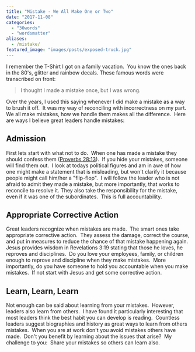 ```yaml
---
title: "Mistake - We All Make One or Two"
date: "2017-11-08"
categories: 
  - "30words"
  - "wordsmatter"
aliases:
  - /mistake/
featured_image: "images/posts/exposed-truck.jpg"
---
```


I remember the T-Shirt I got on a family vacation.  You know the ones back in the 80's, glitter and rainbow decals. These famous words were transcribed on front:

> I thought I made a mistake once, but I was wrong.

Over the years, I used this saying whenever I did make a mistake as a way to brush it off.  It was my way of reconciling with incorrectness on my part.  We all make mistakes, how we handle them makes all the difference.  Here are ways I believe great leaders handle mistakes:

## Admission

First lets start with what not to do.  When one has made a mistake they should confess them ([Proverbs 28:13](https://www.biblegateway.com/passage/?search=Proverbs+28%3A13&version=ESV)).  If you hide your mistakes, someone will find them out.  I look at todays political figures and am in awe of how one might make a statement that is misleading, but won't clarify it because people might call him/her a "flip-flop".  I will follow the leader who is not afraid to admit they made a mistake, but more importantly, that works to reconcile to resolve it. They also take the responsibility for the mistake, even if it was one of the subordinates.  This is full accountability.

## Appropriate Corrective Action

Great leaders recognize when mistakes are made.  The smart ones take appropriate corrective action.  They assess the damage, correct the course, and put in measures to reduce the chance of that mistake happening again.  Jesus provides wisdom in Revelations 3:19 stating that those he loves, he reproves and disciplines.  Do you love your employees, family, or children enough to reprove and discipline when they make mistakes.  More importantly, do you have someone to hold you accountable when you make mistakes.  If not start with Jesus and get some corrective action.

## Learn, Learn, Learn

Not enough can be said about learning from your mistakes.  However, leaders also learn from others.  I have found it particularly interesting that most leaders think the best habit you can develop is reading.  Countless leaders suggest biographies and history as great ways to learn from others mistakes.  When you are at work don't you avoid mistakes others have made.  Don't you benefit by learning about the issues that arise?  My challenge to you:  Share your mistakes so others can learn also.
